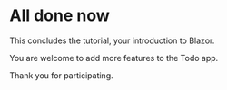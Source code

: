 ﻿# All done now

This concludes the tutorial, your introduction to Blazor.

You are welcome to add more features to the Todo app.

Thank you for participating.